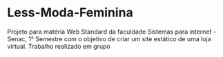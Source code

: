 # Less-Moda-Feminina
Projeto para matéria Web Standard da faculdade Sistemas para internet - Senac, 1° Semestre com o objetivo de criar um site estático de uma loja virtual. Trabalho realizado em grupo
